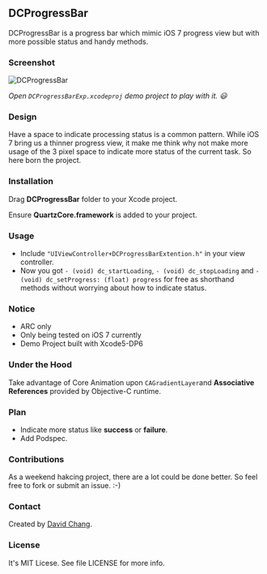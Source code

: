 ## DCProgressBar

DCProgressBar is a progress bar which mimic iOS 7 progress view but with more possible status and handy methods.

### Screenshot

![DCProgressBar](http://d.pr/i/7P3R+) 

*Open `DCProgressBarExp.xcodeproj` demo project to play with it. :smiley:*

### Design

Have a space to indicate processing status is a common pattern. While iOS 7 bring us a thinner progress view, it make me think why not make more usage of the 3 pixel space to indicate more status of the current task. So here born the project.


### Installation

Drag **DCProgressBar** folder to your Xcode project.

Ensure **QuartzCore.framework** is added to your project.

### Usage

* Include `"UIViewController+DCProgressBarExtention.h"` in your view controller.
* Now you got `- (void) dc_startLoading`, `- (void) dc_stopLoading` and `- (void) dc_setProgress: (float) progress` for free as shorthand methods without worrying about how to indicate status.

### Notice

* ARC only
* Only being tested on iOS 7 currently 
* Demo Project built with Xcode5-DP6

### Under the Hood

Take advantage of Core Animation upon `CAGradientLayer`and **Associative References** provided by Objective-C runtime.

### Plan

* Indicate more status like **success** or **failure**.
* Add Podspec.

### Contributions

As a weekend hakcing project, there are a lot could be done better. 
So feel free to fork or submit an issue. :-)

### Contact

Created by [David Chang](https://twitter.com/zetachang).

### License

It's MIT Licese. See file LICENSE for more info.

